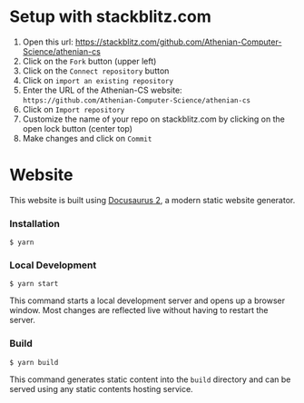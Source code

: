 # Setup with stackblitz.com

1. Open this url: https://stackblitz.com/github.com/Athenian-Computer-Science/athenian-cs
2. Click on the `Fork` button (upper left)
3. Click on the `Connect repository` button
4. Click on `import an existing repository`
5. Enter the URL of the Athenian-CS website: `https://github.com/Athenian-Computer-Science/athenian-cs`
6. Click on `Import repository`
7. Customize the name of your repo on stackblitz.com by clicking on the open lock button (center top)
8. Make changes and click on `Commit`

# Website

This website is built using [Docusaurus 2](https://docusaurus.io/), a modern static website generator.

### Installation

```
$ yarn
```

### Local Development

```
$ yarn start
```

This command starts a local development server and opens up a browser window. Most changes are reflected live without having to restart the server.

### Build

```
$ yarn build
```

This command generates static content into the `build` directory and can be served using any static contents hosting service.
